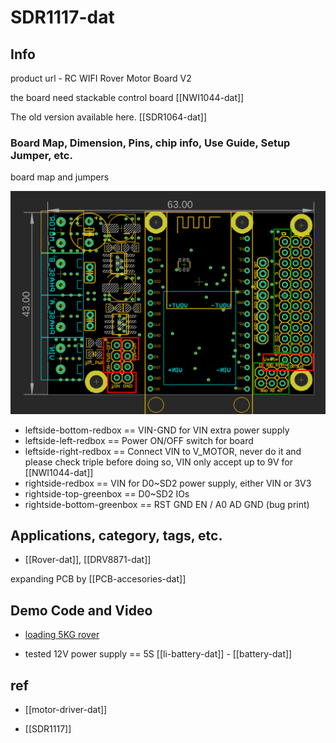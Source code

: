 
# SDR1117-dat

## Info

product url - RC WIFI Rover Motor Board V2

the board need stackable control board [[NWI1044-dat]]

The old version available here. [[SDR1064-dat]]

### Board Map, Dimension, Pins, chip info, Use Guide, Setup Jumper, etc.

board map and jumpers 


![](2025-06-16-15-57-11.png)

- leftside-bottom-redbox == VIN-GND for VIN extra power supply 
- leftside-left-redbox == Power ON/OFF switch for board 
- leftside-right-redbox == Connect VIN to V_MOTOR, never do it and please check triple before doing so, VIN only accept up to 9V for [[NWI1044-dat]]
- rightside-redbox == VIN for D0~SD2 power supply, either VIN or 3V3
- rightside-top-greenbox == D0~SD2 IOs 
- rightside-bottom-greenbox == RST GND EN / A0 AD GND (bug print)

## Applications, category, tags, etc. 

- [[Rover-dat]], [[DRV8871-dat]]

expanding PCB by [[PCB-accesories-dat]]

## Demo Code and Video

- [loading 5KG rover](https://youtube.com/shorts/swxmQqGnBrU?si=fHXPVpV-As7fMK2J)

- tested 12V power supply == 5S [[li-battery-dat]] - [[battery-dat]]



## ref 

- [[motor-driver-dat]]

- [[SDR1117]]